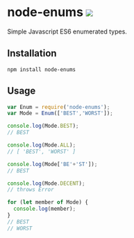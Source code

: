 # node-enums <img src="https://circleci.com/gh/tyleragreen/node-enums.svg?style=shield">

Simple Javascript ES6 enumerated types.

## Installation

`npm install node-enums`

## Usage

```javascript
var Enum = require('node-enums');
var Mode = Enum(['BEST','WORST']);

console.log(Mode.BEST);
// BEST

console.log(Mode.ALL);
// [ 'BEST', 'WORST' ]

console.log(Mode['BE'+'ST']);
// BEST

console.log(Mode.DECENT);
// throws Error

for (let member of Mode) {
  console.log(member);
}
// BEST
// WORST
```
